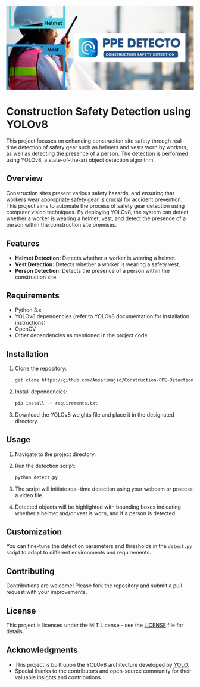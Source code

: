 ![Header Image](Visuals/ppe-public-view.png)
# Construction Safety Detection using YOLOv8

This project focuses on enhancing construction site safety through real-time detection of safety gear such as helmets and vests worn by workers, as well as detecting the presence of a person. The detection is performed using YOLOv8, a state-of-the-art object detection algorithm.

## Overview

Construction sites present various safety hazards, and ensuring that workers wear appropriate safety gear is crucial for accident prevention. This project aims to automate the process of safety gear detection using computer vision techniques. By deploying YOLOv8, the system can detect whether a worker is wearing a helmet, vest, and detect the presence of a person within the construction site premises.

## Features

- **Helmet Detection:** Detects whether a worker is wearing a helmet.
- **Vest Detection:** Detects whether a worker is wearing a safety vest.
- **Person Detection:** Detects the presence of a person within the construction site.

## Requirements

- Python 3.x
- YOLOv8 dependencies (refer to YOLOv8 documentation for installation instructions)
- OpenCV
- Other dependencies as mentioned in the project code

## Installation

1. Clone the repository:

    ```bash
    git clone https://github.com/Ansarimajid/Construction-PPE-Detection.git
    ```

2. Install dependencies:

    ```bash
    pip install -r requirements.txt
    ```

3. Download the YOLOv8 weights file and place it in the designated directory.

## Usage

1. Navigate to the project directory.

2. Run the detection script:

    ```bash
    python detect.py
    ```

3. The script will initiate real-time detection using your webcam or process a video file.

4. Detected objects will be highlighted with bounding boxes indicating whether a helmet and/or vest is worn, and if a person is detected.

## Customization

You can fine-tune the detection parameters and thresholds in the `detect.py` script to adapt to different environments and requirements.

## Contributing

Contributions are welcome! Please fork the repository and submit a pull request with your improvements.

## License

This project is licensed under the MIT License - see the [LICENSE](LICENSE) file for details.

## Acknowledgments

- This project is built upon the YOLOv8 architecture developed by [YOLO](https://github.com/AlexeyAB/darknet).
- Special thanks to the contributors and open-source community for their valuable insights and contributions.
